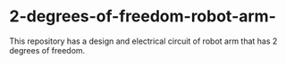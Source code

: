 # 2-degrees-of-freedom-robot-arm-
This repository has a design and electrical circuit of robot arm that has 2 degrees of freedom. 
